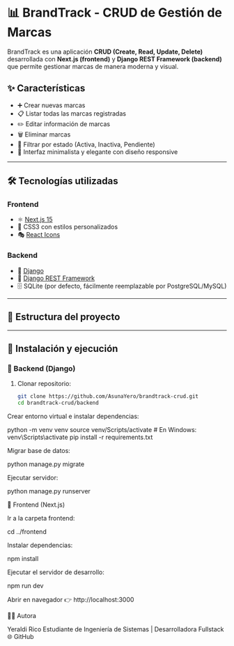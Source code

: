 # 📊 BrandTrack - CRUD de Gestión de Marcas

BrandTrack es una aplicación **CRUD (Create, Read, Update, Delete)** desarrollada con **Next.js (frontend)** y **Django REST Framework (backend)** que permite gestionar marcas de manera moderna y visual.  

## ✨ Características

- ➕ Crear nuevas marcas  
- 📋 Listar todas las marcas registradas  
- ✏️ Editar información de marcas  
- 🗑️ Eliminar marcas  
- 🔎 Filtrar por estado (Activa, Inactiva, Pendiente)  
- 🎨 Interfaz minimalista y elegante con diseño responsive  

---

## 🛠️ Tecnologías utilizadas

### Frontend
- ⚛️ [Next.js 15](https://nextjs.org/)
- 🎨 CSS3 con estilos personalizados
- 🎭 [React Icons](https://react-icons.github.io/react-icons/)

### Backend
- 🐍 [Django](https://www.djangoproject.com/)
- 🔌 [Django REST Framework](https://www.django-rest-framework.org/)
- 🗄️ SQLite (por defecto, fácilmente reemplazable por PostgreSQL/MySQL)

---

## 📂 Estructura del proyecto


---

## 🚀 Instalación y ejecución

### 🔹 Backend (Django)
1. Clonar repositorio:
   ```bash
   git clone https://github.com/AsunaYero/brandtrack-crud.git
   cd brandtrack-crud/backend

Crear entorno virtual e instalar dependencias:

python -m venv venv
source venv/Scripts/activate   # En Windows: venv\Scripts\activate
pip install -r requirements.txt


Migrar base de datos:

python manage.py migrate


Ejecutar servidor:

python manage.py runserver

🔹 Frontend (Next.js)

Ir a la carpeta frontend:

cd ../frontend


Instalar dependencias:

npm install


Ejecutar el servidor de desarrollo:

npm run dev


Abrir en navegador 👉 http://localhost:3000

👩‍💻 Autora

Yeraldi Rico
Estudiante de Ingeniería de Sistemas | Desarrolladora Fullstack
🌐 GitHub